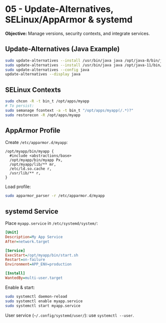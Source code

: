 # 05 - Update‑Alternatives, SELinux/AppArmor & systemd

**Objective:** Manage versions, security contexts, and integrate services.

## Update-Alternatives (Java Example)

```bash
sudo update-alternatives --install /usr/bin/java java /opt/java-8/bin/java 1080
sudo update-alternatives --install /usr/bin/java java /opt/java-11/bin/java 1100
sudo update-alternatives --config java
update-alternatives --display java
```

## SELinux Contexts

```bash
sudo chcon -R -t bin_t /opt/apps/myapp
# To persist:
sudo semanage fcontext -a -t bin_t "/opt/apps/myapp(/.*)?"
sudo restorecon -R /opt/apps/myapp
```

## AppArmor Profile

Create `/etc/apparmor.d/myapp`:
```
/opt/myapp/bin/myapp {
  #include <abstractions/base>
  /opt/myapp/bin/myapp Px,
  /opt/myapp/lib/** mr,
  /etc/ld.so.cache r,
  /usr/lib/** r,
}
```
Load profile:
```bash
sudo apparmor_parser -r /etc/apparmor.d/myapp
```

## systemd Service

Place `myapp.service` in `/etc/systemd/system/`:

```ini
[Unit]
Description=My App Service
After=network.target

[Service]
ExecStart=/opt/myapp/bin/start.sh
Restart=on-failure
Environment=APP_ENV=production

[Install]
WantedBy=multi-user.target
```

Enable & start:
```bash
sudo systemctl daemon-reload
sudo systemctl enable myapp.service
sudo systemctl start myapp.service
```
User service (`~/.config/systemd/user/`): use `systemctl --user`.
